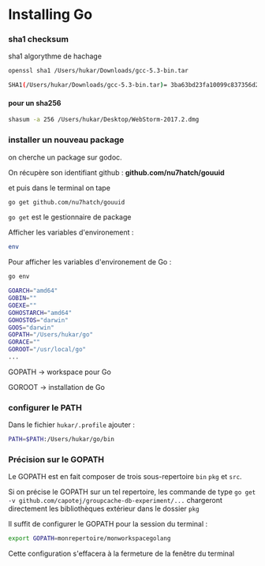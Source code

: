 # Installing Go


### sha1 checksum
sha1 algorythme de hachage

```sh
openssl sha1 /Users/hukar/Downloads/gcc-5.3-bin.tar 

SHA1(/Users/hukar/Downloads/gcc-5.3-bin.tar)= 3ba63bd23fa10099c837356d26fd6d30c544a3df
```

#### pour un sha256

```sh
shasum -a 256 /Users/hukar/Desktop/WebStorm-2017.2.dmg
```

### installer un nouveau package

on cherche un package sur godoc.

On récupère son identifiant github :
**github.com/nu7hatch/gouuid**

et puis dans le terminal on tape

```sh
go get github.com/nu7hatch/gouuid
```

`go get` est le gestionnaire de package

Afficher les variables d'environement :

```sh
env
```

Pour afficher les variables d'environement de Go :

```sh 
go env
``` 

```sh
GOARCH="amd64"
GOBIN=""
GOEXE=""
GOHOSTARCH="amd64"
GOHOSTOS="darwin"
GOOS="darwin"
GOPATH="/Users/hukar/go"
GORACE=""
GOROOT="/usr/local/go"
...
```

GOPATH -> workspace pour Go

GOROOT -> installation de Go

### configurer le PATH

Dans le fichier `hukar/.profile` ajouter :

```sh
PATH=$PATH:/Users/hukar/go/bin
```
	
### Précision sur le GOPATH

Le GOPATH est en fait composer de trois sous-repertoire `bin` `pkg` et `src`.

Si on précise le GOPATH sur un tel repertoire, les commande de type `go get -v github.com/capotej/groupcache-db-experiment/...` chargeront directement les bibliothèques extérieur dans le dossier `pkg`

Il suffit de configurer le GOPATH pour la session du terminal :

```sh
export GOPATH=monrepertoire/monworkspacegolang
```

Cette configuration s'effacera à la fermeture de la fenêtre du terminal